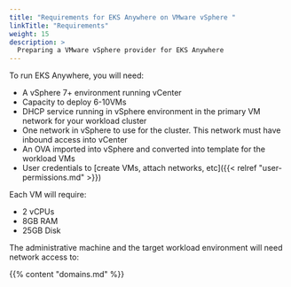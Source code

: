 ```yaml
---
title: "Requirements for EKS Anywhere on VMware vSphere "
linkTitle: "Requirements"
weight: 15
description: >
  Preparing a VMware vSphere provider for EKS Anywhere
---
```


To run EKS Anywhere, you will need:

* A vSphere 7+ environment running vCenter
* Capacity to deploy 6-10VMs
* DHCP service running in vSphere environment in the primary VM network for your workload cluster
* One network in vSphere to use for the cluster. This network must have inbound access into vCenter
* An OVA imported into vSphere and converted into template for the workload VMs
* User credentials to [create VMs, attach networks, etc]({{< relref "user-permissions.md" >}})

Each VM will require:

* 2 vCPUs
* 8GB RAM
* 25GB Disk

The administrative machine and the target workload environment will need network access to:

{{% content "domains.md" %}}
